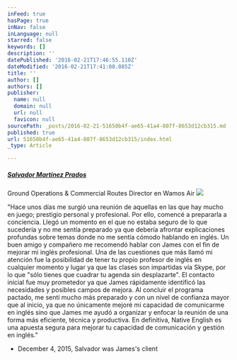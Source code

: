 ```yaml
---
inFeed: true
hasPage: true
inNav: false
inLanguage: null
starred: false
keywords: []
description: ''
datePublished: '2016-02-21T17:46:55.110Z'
dateModified: '2016-02-21T17:41:08.085Z'
title: ''
author: []
authors: []
publisher:
  name: null
  domain: null
  url: null
  favicon: null
sourcePath: _posts/2016-02-21-51650b4f-ae65-41a4-807f-8653d12cb315.md
published: true
url: 51650b4f-ae65-41a4-807f-8653d12cb315/index.html
_type: Article

---
```

##### **[Salvador Martínez Prados][0]**

Ground Operations & Commercial Routes Director en Wamos Air
![](https://the-grid-user-content.s3-us-west-2.amazonaws.com/36c80ee7-165b-4183-9510-584b85478a6c.jpg)

"Hace unos días me surgió una reunión de aquellas en las que hay mucho en juego; prestigio personal y profesional. Por ello, comencé a prepararla a conciencia. Llegó un momento en el que no estaba seguro de lo que sucedería y no me sentía preparado ya que debería afrontar explicaciones profundas sobre temas donde no me sentía cómodo hablando en inglés. Un buen amigo y compañero me recomendó hablar con James con el fin de mejorar mi inglés profesional. Una de las cuestiones que más llamó mi atención fue la posibilidad de tener tu propio profesor de inglés en cualquier momento y lugar ya que las clases son impartidas vía Skype, por lo que "sólo tienes que cuadrar tu agenda sin desplazarte". El contacto inicial fue muy prometedor ya que James rápidamente identificó las necesidades y posibles campos de mejora. Al concluir el programa pactado, me sentí mucho más preparado y con un nivel de confianza mayor que al inicio, ya que no únicamente mejoré mi capacidad de comunicarme en inglés sino que James me ayudó a organizar y enfocar la reunión de una forma más eficiente, técnica y productiva. En definitiva, Native English es una apuesta segura para mejorar tu capacidad de comunicación y gestión en inglés."

- December 4, 2015, Salvador was James's client

[0]: https://www.linkedin.com/profile/view?id=AAEAABt_zLoBlvHjpDnVTMFnu8qT9DsbwcZO6rE&authType=name&authToken=OnPA